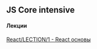 ## JS Core intensive

#### Лекции
[React/LECTION/1 - React основы](https://zemla4ok.github.io/React/01)  
